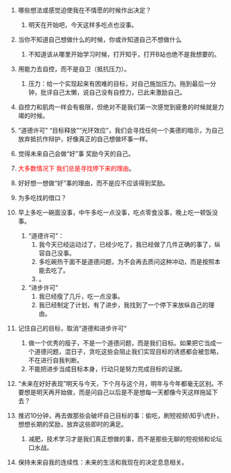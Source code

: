 1. 哪些想法或感觉迫使我在不情愿的时候作出决定？
	1. 明天在开始吧，今天这样多吃点也没事。
2. 当你不知道自己想做什么的时候，你或许知道自己不想做什么
	1. 不知道该从哪里开始学习时候，打开知乎，打开B站也绝不是我想要的。
3. 用能力去自控，而不是自卫（抵抗压力）。
	1. 压力：给一个实现起来有困难的目标，对自己施加压力。拖到最后一分钟，批评自己太懒，说自己没有自控力，已此来激励自己。
4. 自控力和肌肉一样会有极限，但绝对不是我们第一次感觉到疲惫的时候就是力竭的时候。
5. “道德许可” “目标释放”“光环效应”，我们会寻找任何一个美德的暗示，为自己放弃抵抗作辩护，好像真正的自己想做坏事一样。
6. 觉得未来自己会做“好”事 奖励今天的自己。
7. <font color="#ff0000">大多数情况下 我们总是寻找停下来的理由</font>。
8. 好好想一想做“好”事的理由，而不是应不应该得到奖励。
9. 为多吃找的借口？
1.  早上多吃一碗面没事，中午多吃一点没事，吃点零食没事，晚上吃一顿饭没事。
	1. “道德许可”：
		1. 我今天已经运动过了，已经少吃了，我已经做了几件正确的事了，纵容自己没事。
		2. 多吃碗热干面不是道德问题，为不会再去质问这种冲动，而是按照本能去吃了。
		3. 。
	2. “进步许可”
		1. 我已经瘦了几斤，吃一点没事。
		2. 我已经制定了计划，有了进步，我找到了一个停下来放纵自己的理由。

1. 记住自己的目标，取消“道德和进步许可“
	1. 做一个优秀的瘦子，不是一个道德问题，而是我们目标。如果把它当成一个道德问题，混日子，贪吃这些会阻止我们实现目标的诱惑都会被忽略，不在进行自我判断。
	2. 不能把进步当成目标本身，行动只是努力完成目标的证据。
2. “未来在好好表现”明天与今天，下个月与这个月，明年与今年都毫无区别。不要想是明天再开始做，而是问自己以后是不是想每一天都像今天这样拖延下去？
3. 推迟10分钟，再去做那些会破坏自己目标的事：偷吃，刷短视频\知乎\虎扑，想想长期的奖励，放弃这些即时的满足。
	1. 减肥，技术学习才是我们真正想做的事，而不是那些无聊的短视频和论坛口水战。
4. 保持未来自我的连续性：未来的生活和我现在的决定息息相关。
